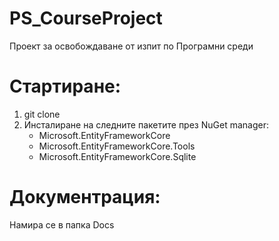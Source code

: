 # PS_CourseProject

Проект за освобождаване от изпит по Програмни среди

# Стартиране:

1. git clone
2. Инсталиране на следните пакетите през NuGet manager:
   - Microsoft.EntityFrameworkCore
   - Microsoft.EntityFrameworkCore.Tools
   - Microsoft.EntityFrameworkCore.Sqlite

# Документрация:

Намира се в папка Docs
